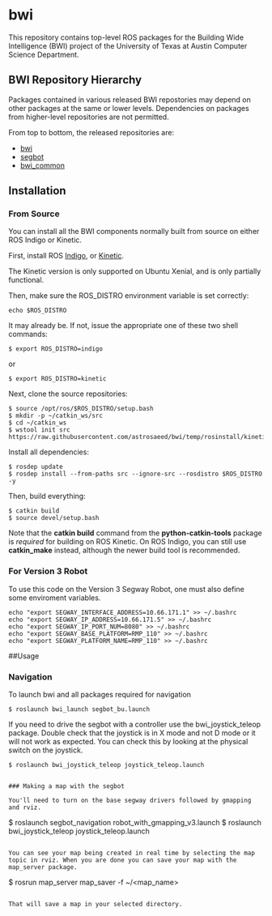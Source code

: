 # bwi

This repository contains top-level ROS packages for the Building Wide
Intelligence (BWI) project of the University of Texas at Austin
Computer Science Department.

## BWI Repository Hierarchy

Packages contained in various released BWI repostories may depend on
other packages at the same or lower levels.  Dependencies on packages
from higher-level repositories are not permitted.

From top to bottom, the released repositories are:

 * [bwi](http://wiki.ros.org/bwi)
 * [segbot](http://wiki.ros.org/segbot)
 * [bwi_common](http://wiki.ros.org/bwi_common)

## Installation

### From Source

You can install all the BWI components normally built from source on
either ROS Indigo or Kinetic.

First, install ROS
[Indigo](http://wiki.ros.org/indigo/Installation/Ubuntu), or
[Kinetic](http://wiki.ros.org/indigo/Installation/Ubuntu).

The Kinetic version is only supported on Ubuntu Xenial, and is
only partially functional.

Then, make sure the ROS_DISTRO environment variable is set correctly:

```
echo $ROS_DISTRO
```

It may already be.  If not, issue the appropriate one of these two
shell commands:

```
$ export ROS_DISTRO=indigo
```
or
```
$ export ROS_DISTRO=kinetic
```

Next, clone the source repositories:
```
$ source /opt/ros/$ROS_DISTRO/setup.bash
$ mkdir -p ~/catkin_ws/src
$ cd ~/catkin_ws
$ wstool init src https://raw.githubusercontent.com/astrosaeed/bwi/temp/rosinstall/kinetic.rosinstall
```

Install all dependencies:
```
$ rosdep update
$ rosdep install --from-paths src --ignore-src --rosdistro $ROS_DISTRO -y
```

Then, build everything:
```
$ catkin build
$ source devel/setup.bash
```

Note that the **catkin build** command from the **python-catkin-tools**
package is *required* for building on ROS Kinetic.  On ROS Indigo, you
can still use **catkin_make** instead, although the newer build tool
is recommended.

### For Version 3 Robot

To use this code on the Version 3 Segway Robot, one must also define
some enviroment variables. 

```
echo "export SEGWAY_INTERFACE_ADDRESS=10.66.171.1" >> ~/.bashrc
echo "export SEGWAY_IP_ADDRESS=10.66.171.5" >> ~/.bashrc
echo "export SEGWAY_IP_PORT_NUM=8080" >> ~/.bashrc
echo "export SEGWAY_BASE_PLATFORM=RMP_110" >> ~/.bashrc
echo "export SEGWAY_PLATFORM_NAME=RMP_110" >> ~/.bashrc
```

##Usage

### Navigation

To launch bwi and all packages required for navigation
```
$ roslaunch bwi_launch segbot_bu.launch
```

If you need to drive the segbot with a controller use the bwi_joystick_teleop package. Double check that the joystick is in X mode and not D mode or it will not work as expected. You can check this by looking at the physical switch on the joystick. 
```
$ roslaunch bwi_joystick_teleop joystick_teleop.launch


### Making a map with the segbot

You'll need to turn on the base segway drivers followed by gmapping and rviz.
```
$ roslaunch segbot_navigation robot_with_gmapping_v3.launch
$ roslaunch bwi_joystick_teleop joystick_teleop.launch

```

You can see your map being created in real time by selecting the map topic in rviz. When you are done you can save your map with the map_server package.
```
$ rosrun map_server map_saver -f ~/<map_name>
```

That will save a map in your selected directory.


